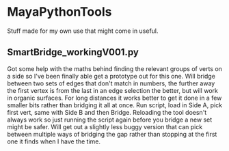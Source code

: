 # MayaPythonTools
Stuff made for my own use that might come in useful.


## SmartBridge_workingV001.py
Got some help with the maths behind finding the relevant groups of verts on a side so I've been finally able get a prototype out for this one. Will bridge between two sets of edges that don't match in numbers, the further away the first vertex is from the last in an edge selection the better, but will work in organic surfaces. For long distances it works better to get it done in a few smaller bits rather than bridging it all at once.
Run script, load in Side A, pick first vert, same with Side B and then Bridge. Reloading the tool doesn't always work so just running the script again before you bridge a new set might be safer. Will get out a slightly less buggy version that can pick between multiple ways of bridging the gap rather than stopping at the first one it finds when I have the time.
